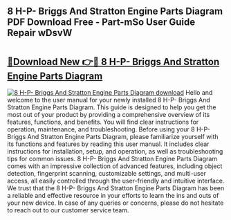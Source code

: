 ## 8 H-P- Briggs And Stratton Engine Parts Diagram PDF Download Free - Part-mSo User Guide Repair wDsvW

# <h2><a href="http://dfp4fbw.blite.top/?on=8+H-P-+Briggs+And+Stratton+Engine+Parts+Diagram">🔗Download New 👉🔴 8 H-P- Briggs And Stratton Engine Parts Diagram</a></h2>

[![8 H-P- Briggs And Stratton Engine Parts Diagram download](https://i.imgur.com/lujVjoI.png)](http://dfp4fbw.blite.top/?on=8+H-P-+Briggs+And+Stratton+Engine+Parts+Diagram)
Hello and welcome to the user manual for your newly installed 8 H-P- Briggs And Stratton Engine Parts Diagram. This guide is designed to help you get the most out of your product by providing a comprehensive overview of its features, functions, and benefits. You will find clear instructions for operation, maintenance, and troubleshooting. Before using your 8 H-P- Briggs And Stratton Engine Parts Diagram, please familiarize yourself with its functions and features by reading this user manual. It includes clear instructions for installation, setup, and operation, as well as troubleshooting tips for common issues. 8 H-P- Briggs And Stratton Engine Parts Diagram comes with an impressive collection of advanced features, including object detection, fingerprint scanning, customizable settings, and multi-user access, all easily controlled through the user-friendly and intuitive interface. We trust that the 8 H-P- Briggs And Stratton Engine Parts Diagram has been a reliable and effective resource in your efforts to learn the ins and outs of your new device. In case of any queries or concerns, please do not hesitate to reach out to our customer service team.

